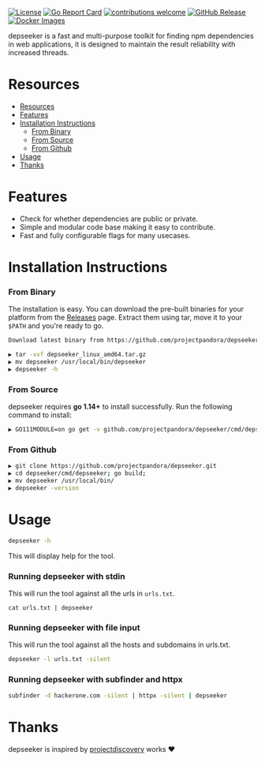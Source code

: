 [![License](https://img.shields.io/badge/license-MIT-_red.svg)](https://opensource.org/licenses/MIT)
[![Go Report Card](https://goreportcard.com/badge/github.com/projectpandora/depseeker)](https://goreportcard.com/report/github.com/projectpandora/depseeker)
[![contributions welcome](https://img.shields.io/badge/contributions-welcome-brightgreen.svg?style=flat)](https://github.com/projectpandora/depseeker/issues)
[![GitHub Release](https://img.shields.io/github/release/projectpandora/depseeker)](https://github.com/projectpandora/depseeker/releases)
[![Docker Images](https://img.shields.io/docker/pulls/projectpandora/depseeker.svg)](https://hub.docker.com/r/projectpandora/depseeker)

depseeker is a fast and multi-purpose toolkit for finding npm dependencies in web applications, it is designed to maintain the result reliability with increased threads.

# Resources

- [Resources](#resources)
- [Features](#features)
- [Installation Instructions](#installation-instructions)
  - [From Binary](#from-binary)
  - [From Source](#from-source)
  - [From Github](#from-github)
- [Usage](#usage)
- [Thanks](#thanks)

# Features

- Check for whether dependencies are public or private.
- Simple and modular code base making it easy to contribute.
- Fast and fully configurable flags for many usecases.

# Installation Instructions

### From Binary

The installation is easy. You can download the pre-built binaries for your platform from the [Releases](https://github.com/projectpandora/depseeker/releases/) page. Extract them using tar, move it to your `$PATH` and you're ready to go.

```sh
Download latest binary from https://github.com/projectpandora/depseeker/releases

▶ tar -xvf depseeker_linux_amd64.tar.gz
▶ mv depseeker /usr/local/bin/depseeker
▶ depseeker -h
```

### From Source

depseeker requires **go 1.14+** to install successfully. Run the following command to install:

```sh
▶ GO111MODULE=on go get -v github.com/projectpandora/depseeker/cmd/depseeker
```

### From Github

```sh
▶ git clone https://github.com/projectpandora/depseeker.git
▶ cd depseeker/cmd/depseeker; go build;
▶ mv depseeker /usr/local/bin/
▶ depseeker -version
```

# Usage

```sh
depseeker -h
```

This will display help for the tool.

### Running depseeker with stdin

This will run the tool against all the urls in `urls.txt`.

```
cat urls.txt | depseeker
```

### Running depseeker with file input

This will run the tool against all the hosts and subdomains in urls.txt.

```sh
depseeker -l urls.txt -silent
```

### Running depseeker with subfinder and httpx

```sh
subfinder -d hackerone.com -silent | httpx -silent | depseeker
```

# Thanks

depseeker is inspired by [projectdiscovery](https://projectdiscovery.io) works :heart:
